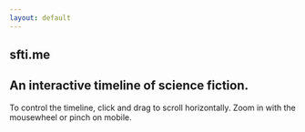 ```yaml
---
layout: default
---
```


<div class="jumbotron">
  <h2 class="display-4">sfti.me</h2>
  <h2>An interactive timeline of science fiction.</h2>
  <p class="lead">To control the timeline, click and drag to scroll horizontally. Zoom in with the mousewheel or pinch on mobile.</p>
</div>
